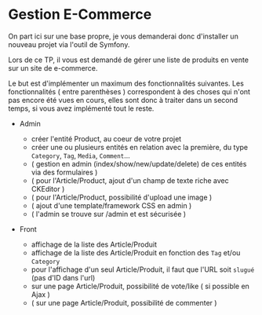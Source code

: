 # Gestion E-Commerce

On part ici sur une base propre, je vous demanderai donc d'installer un nouveau projet via l'outil de Symfony.

Lors de ce TP, il vous est demandé de gérer une liste de produits en vente sur un site de e-commerce.

Le but est d'implémenter un maximum des fonctionnalités suivantes. Les fonctionnalités ( entre parenthèses ) correspondent à des choses qui n'ont pas encore été vues en cours, elles sont donc à traiter dans un second temps, si vous avez implémenté tout le reste.

* Admin
  * créer l'entité Product, au coeur de votre projet
  * créer une ou plusieurs entités en relation avec la première, du type `Category`, `Tag`, `Media`, `Comment`...
  * ( gestion en admin (index/show/new/update/delete) de ces entités via des formulaires )
  * ( pour l'Article/Product, ajout d'un champ de texte riche avec CKEditor )
  * ( pour l'Article/Product, possibilité d'upload une image )
  * ( ajout d'une template/framework CSS en admin )
  * ( l'admin se trouve sur /admin et est sécurisée )
  
* Front
  * affichage de la liste des Article/Produit
  * affichage de la liste des Article/Produit en fonction des `Tag` et/ou `Category`
  * pour l'affichage d'un seul Article/Produit, il faut que l'URL soit `slugué` (pas d'ID dans l'url)
  * sur une page Article/Produit, possibilité de vote/like ( si possible en Ajax )
  * ( sur une page Article/Produit, possibilité de commenter )
  
  
  
